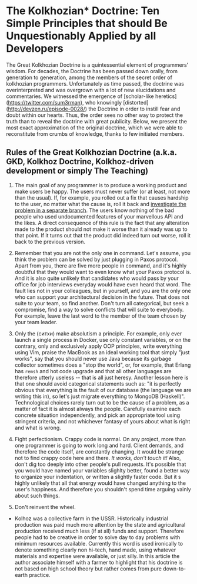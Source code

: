 The Kolkhozian* Doctrine: Ten Simple Principles that should Be Unquestionably Applied by all Developers
==================

The Great Kolkhozian Doctrine is a quintessential element of programmers' wisdom. For decades, the Doctrine has been passed down orally, from generation to generation, among the members of the secret order of kolkhozian programmers. Unfortunately as time passed, the doctrine was overinterpreted and was overgrown with a lot of new elucidations and commentaries. We witnessed the emergence of [scholar-like heretics] (https://twitter.com/sum3rman), who knowingly [distorted] (http://devzen.ru/episode-0028/) the Doctrine in order to instill fear and doubt within our hearts. Thus, the order sees no other way to protect the truth than to reveal the doctrine with great publicity. Below, we present the most exact approximation of the original doctrine, which we were able to reconstitute from crumbs of knowledge, thanks to few initiated members.

## Rules of the Great Kolkhozian Doctrine (a.k.a. GKD, Kolkhoz Doctrine, Kolkhoz-driven development or simply The Teaching)

1. The main goal of any programmer is to produce a working product and make users be happy. The users must never suffer (or at least, not more than the usual). If, for example, you rolled out a fix that causes hardship to the user, no matter what the cause is, roll it back and [investigate the problem in a separate branch](http://eax.me/vcs-practice/). The users know nothing of the bad people who used undocumented features of your marvellous API and the likes. A direct consequence of this rule is the fact that any alteration made to the product should not make it worse than it already was up to that point. If it turns out that the product did indeed turn out worse, roll it back to the previous version.

2. Remember that you are not the only one in command. Let's assume, you think the problem can be solved by just plugging in Paxos protocol. Apart from you, there are five more people in command, and it's highly doubtful that they would want to even know what your Paxos protocol is. And it is also quite unlikely that candidates who would pass by your office for job interviews everyday would have even heard that word. The fault lies not in your colleagues, but in yourself, and you are the only one who can support your architectural decision in the future. That does not suite to your team, so find another. Don't turn all categorical, but seek a compromise, find a way to solve conflicts that will suite to everybody. For example, leave the last word to the member of the team chosen by your team leader.

3. Only the (ситхи) make absolutism a principle. For example, only ever launch a single process in Docker, use only constant variables, or on the contrary, only and exclusively apply OOP principles, write everything using Vim, praise the MacBook as an ideal working tool that simply "just works", say that you should never use Java because its garbage collector sometimes does a "stop the world", or, for example, that Erlang has `remsh` and hot code upgrade and that all other languages are therefore utterly useless -- that is all just heresy. Another lesson here is that one should avoid categorical statements such as: "it is perfectly obvious that everything is the fault of our database (the language we are writing this in), so let's just migrate everything to MongoDB (Haskell)". Technological choices rarely turn out to be the cause of a problem, as a matter of fact it is almost always the people. Carefully examine each concrete situation independently, and pick an appropriate tool using stringent criteria, and not whichever fantasy of yours about what is right and what is wrong.

4. Fight perfectionism. Crappy code is normal. On any project, more than one programmer is going to work long and hard. Client demands, and therefore the code itself, are constantly changing. It would be strange not to find crappy code here and there. _It works, don't touch it!_ Also, don't dig too deeply into other people's pull requests. It's possible that you would have named your variables slighlty better, found a better way to organize your indentation, or written a slightly faster code. But it s highly unlikely that all that energy would have changed anything to the user's happiness. And therefore you shouldn't spend time arguing vainly about such things.

5. Don't reinvent the wheel. 

* Kolhoz was a collective farm in the USSR. Historically industrial production was paid much more attention by the state and agricultural production received much less (if at all) funds and support. Therefore people had to be creative in order to solve day to day problems with minimum resources available.
Currently this word is used ironically to denote something clearly non hi-tech, hand made, using whatever materials and expertise were available, or just silly. In this article the author associate himself with a farmer to highlight that his doctrine is not based on high school theory but rather comes from pure down-to-earth practice.
